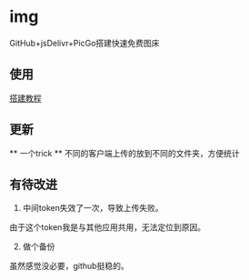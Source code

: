 # img
GitHub+jsDelivr+PicGo搭建快速免费图床

## 使用
[搭建教程](https://www.cnblogs.com/lfri/p/12210721.html)

## 更新

** 一个trick **
不同的客户端上传的放到不同的文件夹，方便统计

## 有待改进
1. 中间token失效了一次，导致上传失败。

由于这个token我是与其他应用共用，无法定位到原因。

2. 做个备份

虽然感觉没必要，github挺稳的。
